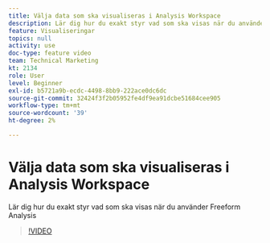 ```yaml
---
title: Välja data som ska visualiseras i Analysis Workspace
description: Lär dig hur du exakt styr vad som ska visas när du använder Freeform Analysis
feature: Visualiseringar
topics: null
activity: use
doc-type: feature video
team: Technical Marketing
kt: 2134
role: User
level: Beginner
exl-id: b5721a9b-ecdc-4498-8bb9-222ace0dc6dc
source-git-commit: 32424f3f2b05952fe4df9ea91dcbe51684cee905
workflow-type: tm+mt
source-wordcount: '39'
ht-degree: 2%

---
```


# Välja data som ska visualiseras i Analysis Workspace

Lär dig hur du exakt styr vad som ska visas när du använder Freeform Analysis

>[!VIDEO](https://video.tv.adobe.com/v/23993/?quality=12)
